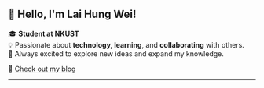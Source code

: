 ## 👋 Hello, I'm Lai Hung Wei!

🎓 **Student at NKUST**  
💡 Passionate about **technology, learning**, and **collaborating** with others.  
📖 Always excited to explore new ideas and expand my knowledge.

🔗 [Check out my blog](https://lai.iside.space/)

---
